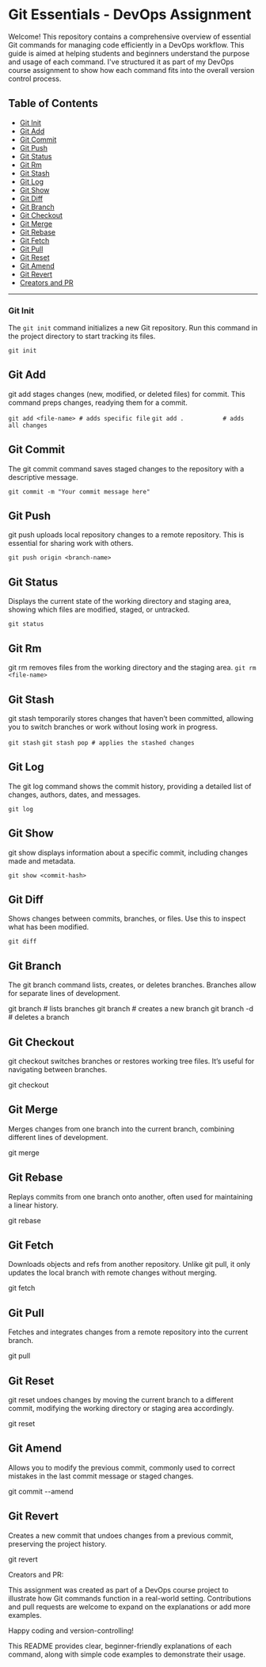 # Git Essentials - DevOps Assignment

Welcome! This repository contains a comprehensive overview of essential Git commands for managing code efficiently in a DevOps workflow. This guide is aimed at helping students and beginners understand the purpose and usage of each command. I've structured it as part of my DevOps course assignment to show how each command fits into the overall version control process.

## Table of Contents

- [Git Init](#git-init)
- [Git Add](#git-add)
- [Git Commit](#git-commit)
- [Git Push](#git-push)
- [Git Status](#git-status)
- [Git Rm](#git-rm)
- [Git Stash](#git-stash)
- [Git Log](#git-log)
- [Git Show](#git-show)
- [Git Diff](#git-diff)
- [Git Branch](#git-branch)
- [Git Checkout](#git-checkout)
- [Git Merge](#git-merge)
- [Git Rebase](#git-rebase)
- [Git Fetch](#git-fetch)
- [Git Pull](#git-pull)
- [Git Reset](#git-reset)
- [Git Amend](#git-amend)
- [Git Revert](#git-revert)
- [Creators and PR](#creators-and-pr)

---

### Git Init
The `git init` command initializes a new Git repository. Run this command in the project directory to start tracking its files.

`git init`

## Git Add
git add stages changes (new, modified, or deleted files) for commit. This command preps changes, readying them for a commit.

`git add <file-name> # adds specific file`
`git add .           # adds all changes`

## Git Commit
The git commit command saves staged changes to the repository with a descriptive message.

`git commit -m "Your commit message here"`


## Git Push
git push uploads local repository changes to a remote repository. This is essential for sharing work with others.

`git push origin <branch-name>`

## Git Status
Displays the current state of the working directory and staging area, showing which files are modified, staged, or untracked.

`git status`

## Git Rm
git rm removes files from the working directory and the staging area.
`git rm <file-name>`

## Git Stash
git stash temporarily stores changes that haven’t been committed, allowing you to switch branches or work without losing work in progress.

`git stash`
`git stash pop # applies the stashed changes`

## Git Log
The git log command shows the commit history, providing a detailed list of changes, authors, dates, and messages.

`git log`

## Git Show
git show displays information about a specific commit, including changes made and metadata.

`git show <commit-hash>`

## Git Diff
Shows changes between commits, branches, or files. Use this to inspect what has been modified.

`git diff`

## Git Branch
The git branch command lists, creates, or deletes branches. Branches allow for separate lines of development.

git branch           # lists branches
git branch <name>    # creates a new branch
git branch -d <name> # deletes a branch

## Git Checkout
git checkout switches branches or restores working tree files. It’s useful for navigating between branches.

git checkout <branch-name>

## Git Merge
Merges changes from one branch into the current branch, combining different lines of development.

git merge <branch-name>

## Git Rebase
Replays commits from one branch onto another, often used for maintaining a linear history.

git rebase <branch-name>

## Git Fetch
Downloads objects and refs from another repository. Unlike git pull, it only updates the local branch with remote changes without merging.

git fetch

## Git Pull
Fetches and integrates changes from a remote repository into the current branch.

git pull

## Git Reset
git reset undoes changes by moving the current branch to a different commit, modifying the working directory or staging area accordingly.

git reset <commit-hash>


## Git Amend
Allows you to modify the previous commit, commonly used to correct mistakes in the last commit message or staged changes.

git commit --amend

## Git Revert
Creates a new commit that undoes changes from a previous commit, preserving the project history.

git revert <commit-hash>

Creators and PR:

This assignment was created as part of a DevOps course project to illustrate how Git commands function in a real-world setting. Contributions and pull requests are welcome to expand on the explanations or add more examples.

Happy coding and version-controlling! 


This README provides clear, beginner-friendly explanations of each command, along with simple code examples to demonstrate their usage.
